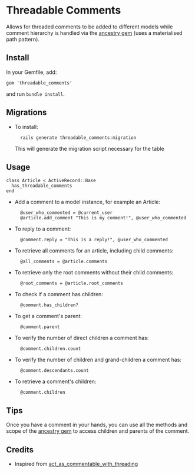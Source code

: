 Threadable Comments
===================

Allows for threaded comments to be added to different models while comment hierarchy is handled via the [ancestry gem](https://github.com/stefankroes/ancestry) (uses a materialised path pattern).

Install
-------
In your Gemfile, add:

    gem 'threadable_comments'

and run `bundle install`.

Migrations
----------
* To install:

        rails generate threadable_comments:migration

    This will generate the migration script necessary for the table

Usage
-----
    class Article < ActiveRecord::Base
      has_threadable_comments
    end

* Add a comment to a model instance, for example an Article:

        @user_who_commented = @current_user
        @article.add_comment "This is my comment!", @user_who_commented

* To reply to a comment:

        @comment.reply = "This is a reply!", @user_who_commented

* To retrieve all comments for an article, including child comments:

        @all_comments = @article.comments

* To retrieve only the root comments without their child comments:

        @root_comments = @article.root_comments

* To check if a comment has children:

        @comment.has_children?

* To get a comment's parent:

        @comment.parent

* To verify the number of direct children a comment has:

        @comment.children.count

* To verify the number of children and grand-children a comment has:

        @comment.descendants.count

* To retrieve a comment's children:

        @comment.children

Tips
----
Once you have a comment in your hands, you can use all the methods and scope of the [ancestry gem](https://github.com/stefankroes/ancestry) to access children and parents of the comment.

Credits
-------
* Inspired from [act_as_commentable_with_threading](https://github.com/elight/acts_as_commentable_with_threading)

